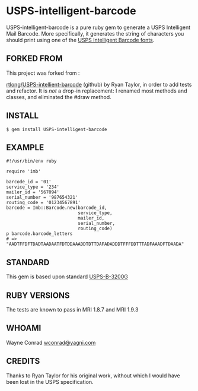 # USPS-intelligent-barcode

USPS-intelligent-barcode is a pure ruby gem to generate a USPS
Intelligent Mail Barcode.  More specifically, it generates the string
of characters you should print using one of the [USPS Intelligent
Barcode fonts](https://ribbs.usps.gov/onecodesolution/download.cfm).

## FORKED FROM

This project was forked from :

[rtlong/USPS-intellient-barcode](https://github.com/rtlong/USPS-intelligent-barcode)
(github) by Ryan Taylor, in order to add tests and refactor.  It is
_not_ a drop-in replacement: I renamed most methods and classes, and
eliminated the #draw method.

## INSTALL

    $ gem install USPS-intelligent-barcode

## EXAMPLE

    #!/usr/bin/env ruby
    
    require 'imb'
    
    barcode_id = '01'
    service_type = '234'
    mailer_id = '567094'
    serial_number = '987654321'
    routing_code = '01234567891'
    barcode = Imb::Barcode.new(barcode_id,
                               service_type,
                               mailer_id,
                               serial_number,
                               routing_code)
    p barcode.barcode_letters
    # => "AADTFFDFTDADTAADAATFDTDDAAADDTDTTDAFADADDDTFFFDDTTTADFAAADFTDAADA"

## STANDARD

This gem is based upon standard
[USPS-B-3200G](https://ribbs.usps.gov/intelligentmail_mailpieces/documents/tech_guides/SPUSPSG.pdf)

## RUBY VERSIONS

The tests are known to pass in MRI 1.8.7 and MRI 1.9.3

## WHOAMI

Wayne Conrad <wconrad@yagni.com>

## CREDITS

Thanks to Ryan Taylor for his original work, without which I would
have been lost in the USPS specification.
